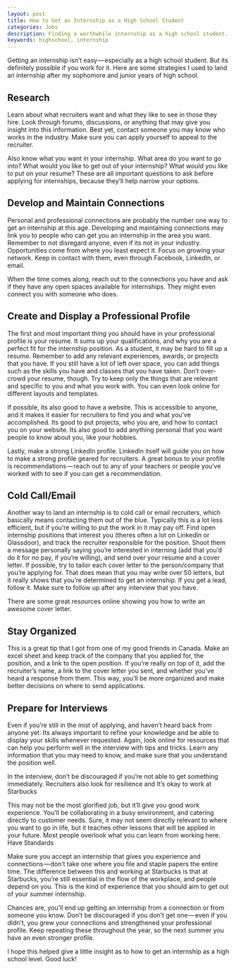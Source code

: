 ```yaml
---
layout: post
title: How to Get an Internship as a High School Student
categories: Jobs
description: Finding a worthwhile internship as a high school student.
keywords: highschool, internship
---
```


Getting an internship isn’t easy — especially as a high school student. But its definitely possible if you work for it. Here are some strategies I used to land an internship after my sophomore and junior years of high school.

## Research

Learn about what recruiters want and what they like to see in those they hire. Look through forums, discussions, or anything that may give you insight into this information. Best yet, contact someone you may know who works in the industry. Make sure you can apply yourself to appeal to the recruiter.

Also know what you want in your internship. What area do you want to go into? What would you like to get out of your internship? What would you like to put on your resume? These are all important questions to ask before applying for internships, because they’ll help narrow your options.

## Develop and Maintain Connections

Personal and professional connections are probably the number one way to get an internship at this age. Developing and maintaining connections may link you to people who can get you an internship in the area you want. Remember to not disregard anyone, even if its not in your industry. Opportunities come from where you least expect it. Focus on growing your network. Keep in contact with them, even through Facebook, LinkedIn, or email.

When the time comes along, reach out to the connections you have and ask if they have any open spaces available for internships. They might even connect you with someone who does.

## Create and Display a Professional Profile

The first and most important thing you should have in your professional profile is your resume. It sums up your qualifications, and why you are a perfect fit for the internship position. As a student, it may be hard to fill up a resume. Remember to add any relevant experiences, awards, or projects that you have. If you still have a lot of left over space, you can add things such as the skills you have and classes that you have taken. Don’t over-crowd your resume, though. Try to keep only the things that are relevant and specific to you and what you work with. You can even look online for different layouts and templates.

If possible, its also good to have a website. This is accessible to anyone, and it makes it easier for recruiters to find you and what you’ve accomplished. Its good to put projects, who you are, and how to contact you on your website. Its also good to add anything personal that you want people to know about you, like your hobbies.

Lastly, make a strong LinkedIn profile. LinkedIn itself will guide you on how to make a strong profile geared for recruiters. A great bonus to your profile is recommendations — reach out to any of your teachers or people you’ve worked with to see if you can get a recommendation.

## Cold Call/Email

Another way to land an internship is to cold call or email recruiters, which basically means contacting them out of the blue. Typically this is a lot less efficient, but if you’re willing to put the work in it may pay off. Find open internship positions that interest you (theres often a lot on LinkedIn or Glassdoor), and track the recruiter responsible for the position. Shoot them a message personally saying you’re interested in interning (add that you’d do it for no pay, if you’re willing), and send over your resume and a cover letter. If possible, try to tailor each cover letter to the person/company that you’re applying for. That does mean that you may write over 50 letters, but it really shows that you’re determined to get an internship. If you get a lead, follow it. Make sure to follow up after any interview that you have.

There are some great resources online showing you how to write an awesome cover letter.

## Stay Organized

This is a great tip that I got from one of my good friends in Canada. Make an excel sheet and keep track of the company that you applied for, the position, and a link to the open position. If you’re really on top of it, add the recruiter’s name, a link to the cover letter you sent, and whether you’ve heard a response from them. This way, you’ll be more organized and make better decisions on where to send applications.

## Prepare for Interviews

Even if you’re still in the mist of applying, and haven’t heard back from anyone yet. Its always important to refine your knowledge and be able to display your skills whenever requested. Again, look online for resources that can help you perform well in the interview with tips and tricks. Learn any information that you may need to know, and make sure that you understand the position well.

In the interview, don’t be discouraged if you’re not able to get something immediately. Recruiters also look for resilience and
It’s okay to work at Starbucks

This may not be the most glorified job, but it’ll give you good work experience. You’ll be collaborating in a busy environment, and catering directly to customer needs. Sure, it may not seem directly relevant to where you want to go in life, but it teaches other lessons that will be applied in your future. Most people overlook what you can learn from working here.
Have Standards

Make sure you accept an internship that gives you experience and connections — don’t take one where you file and staple papers the entire time. The difference between this and working at Starbucks is that at Starbucks, you’re still essential in the flow of the workplace, and people depend on you. This is the kind of experience that you should aim to get out of your summer internship.

Chances are, you’ll end up getting an internship from a connection or from someone you know. Don’t be discouraged if you don’t get one — even if you didn’t, you grew your connections and strengthened your professional profile. Keep repeating these throughout the year, so the next summer you have an even stronger profile.

I hope this helped give a little insight as to how to get an internship as a high school level. Good luck!